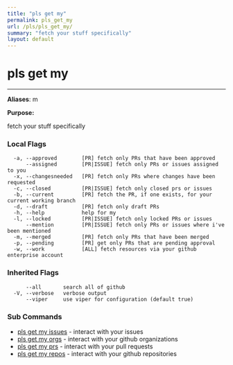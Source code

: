 ```yaml
---
title: "pls get my"
permalink: pls_get_my
url: /pls/pls_get_my/
summary: "fetch your stuff specifically"
layout: default
---
```

# pls get my 

---
**Aliases**: m

**Purpose:**

fetch your stuff specifically

### Local Flags

```
  -a, --approved        [PR] fetch only PRs that have been approved
      --assigned        [PR|ISSUE] fetch only PRs or issues assigned to you
  -x, --changesneeded   [PR] fetch only PRs where changes have been requested
  -c, --closed          [PR|ISSUE] fetch only closed prs or issues
  -b, --current         [PR] fetch the PR, if one exists, for your current working branch
  -d, --draft           [PR] fetch only draft PRs
  -h, --help            help for my
  -l, --locked          [PR|ISSUE] fetch only locked PRs or issues
      --mention         [PR|ISSUE] fetch only PRs or issues where i've been mentioned
  -m, --merged          [PR] fetch only PRs that have been merged
  -p, --pending         [PR] get only PRs that are pending approval
  -w, --work            [ALL] fetch resources via your github enterprise account
```

### Inherited Flags

```
      --all       search all of github
  -V, --verbose   verbose output
      --viper     use viper for configuration (default true)
```
### Sub Commands

* [pls get my issues](/pls/pls_get_my_issues)	 - interact with your issues
* [pls get my orgs](/pls/pls_get_my_orgs)	 - interact with your github organizations
* [pls get my prs](/pls/pls_get_my_prs)	 - interact with your pull requests
* [pls get my repos](/pls/pls_get_my_repos)	 - interact with your github repositories


